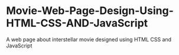 # Movie-Web-Page-Design-Using-HTML-CSS-AND-JavaScript
A web page about interstellar movie designed using HTML CSS and JavaScript
